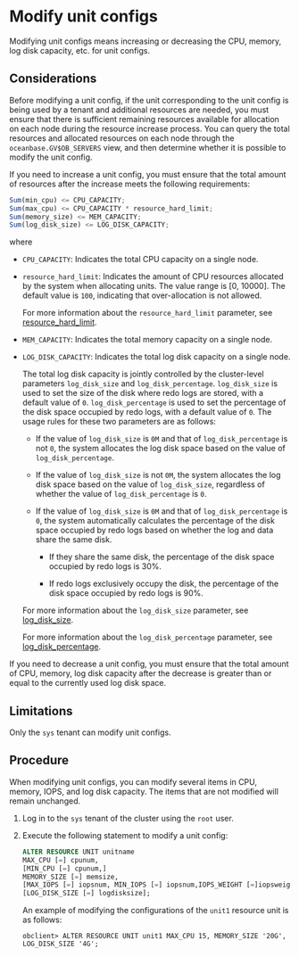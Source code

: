 # Modify unit configs

Modifying unit configs means increasing or decreasing the CPU, memory, log disk capacity, etc. for unit configs.

## Considerations

Before modifying a unit config, if the unit corresponding to the unit config is being used by a tenant and additional resources are needed, you must ensure that there is sufficient remaining resources available for allocation on each node during the resource increase process. You can query the total resources and allocated resources on each node through the `oceanbase.GV$OB_SERVERS` view, and then determine whether it is possible to modify the unit config.

If you need to increase a unit config, you must ensure that the total amount of resources after the increase meets the following requirements:

```javascript
Sum(min_cpu) <= CPU_CAPACITY;
Sum(max_cpu) <= CPU_CAPACITY * resource_hard_limit;
Sum(memory_size) <= MEM_CAPACITY;
Sum(log_disk_size) <= LOG_DISK_CAPACITY;
```

where

* `CPU_CAPACITY`: Indicates the total CPU capacity on a single node.

* `resource_hard_limit`: Indicates the amount of CPU resources allocated by the system when allocating units. The value range is \[0, 10000\]. The default value is `100`, indicating that over-allocation is not allowed.

   For more information about the `resource_hard_limit` parameter, see [resource_hard_limit](../../../../700.reference/800.configuration-items-and-system-variables/100.system-configuration-items/300.cluster-level-configuration-items/16800.resource_hard_limit.md).

* `MEM_CAPACITY`: Indicates the total memory capacity on a single node.

* `LOG_DISK_CAPACITY`: Indicates the total log disk capacity on a single node.

   The total log disk capacity is jointly controlled by the cluster-level parameters `log_disk_size` and `log_disk_percentage`. `log_disk_size` is used to set the size of the disk where redo logs are stored, with a default value of `0`. `log_disk_percentage` is used to set the percentage of the disk space occupied by redo logs, with a default value of `0`. The usage rules for these two parameters are as follows:

   * If the value of `log_disk_size` is `0M` and that of `log_disk_percentage` is not `0`, the system allocates the log disk space based on the value of `log_disk_percentage`.

   * If the value of `log_disk_size` is not `0M`, the system allocates the log disk space based on the value of `log_disk_size`, regardless of whether the value of `log_disk_percentage` is `0`.

   * If the value of `log_disk_size` is `0M` and that of `log_disk_percentage` is `0`, the system automatically calculates the percentage of the disk space occupied by redo logs based on whether the log and data share the same disk.

      * If they share the same disk, the percentage of the disk space occupied by redo logs is 30%.

      * If redo logs exclusively occupy the disk, the percentage of the disk space occupied by redo logs is 90%.

   For more information about the `log_disk_size` parameter, see [log_disk_size](../../../../700.reference/800.configuration-items-and-system-variables/100.system-configuration-items/300.cluster-level-configuration-items/23700.log_disk_size.md).

   For more information about the `log_disk_percentage` parameter, see [log_disk_percentage](../../../../700.reference/800.configuration-items-and-system-variables/100.system-configuration-items/300.cluster-level-configuration-items/23800.log_disk_percentage.md).

If you need to decrease a unit config, you must ensure that the total amount of CPU, memory, log disk capacity after the decrease is greater than or equal to the currently used log disk space.

## Limitations

Only the `sys` tenant can modify unit configs.

## Procedure

When modifying unit configs, you can modify several items in CPU, memory, IOPS, and log disk capacity. The items that are not modified will remain unchanged.

1. Log in to the `sys` tenant of the cluster using the `root` user.

2. Execute the following statement to modify a unit config:


   ```sql
   ALTER RESOURCE UNIT unitname
   MAX_CPU [=] cpunum,
   [MIN_CPU [=] cpunum,]
   MEMORY_SIZE [=] memsize,
   [MAX_IOPS [=] iopsnum, MIN_IOPS [=] iopsnum,IOPS_WEIGHT [=]iopsweight,]
   [LOG_DISK_SIZE [=] logdisksize];
   ```

   An example of modifying the configurations of the `unit1` resource unit is as follows:

   ```shell
   obclient> ALTER RESOURCE UNIT unit1 MAX_CPU 15, MEMORY_SIZE '20G', LOG_DISK_SIZE '4G';
   ```
